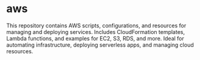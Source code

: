 # aws
This repository contains AWS scripts, configurations, and resources for managing and deploying services. Includes CloudFormation templates, Lambda functions, and examples for EC2, S3, RDS, and more. Ideal for automating infrastructure, deploying serverless apps, and managing cloud resources.
